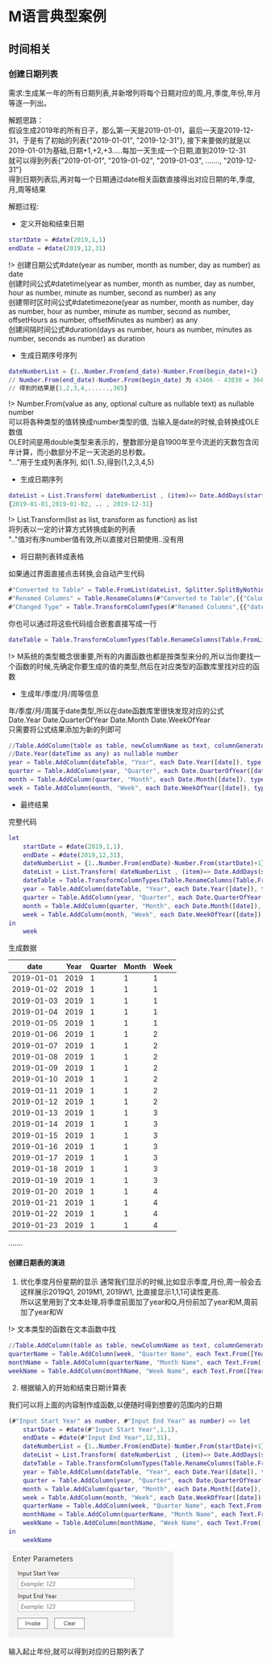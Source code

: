 # M语言典型案例

## 时间相关  

### 创建日期列表  

需求:生成某一年的所有日期列表,并新增列将每个日期对应的周,月,季度,年份,年月等逐一列出。

解题思路：  
假设生成2019年的所有日子，那么第一天是2019-01-01，最后一天是2019-12-31，于是有了初始的列表{"2019-01-01", "2019-12-31"}, 接下来要做的就是以2019-01-01为基础,日期+1,+2,+3.....每加一天生成一个日期,直到2019-12-31  
就可以得到列表{"2019-01-01", "2019-01-02", "2019-01-03", ......., "2019-12-31"}  
得到日期列表后,再对每一个日期通过date相关函数直接得出对应日期的年,季度,月,周等结果  

解题过程:  

* 定义开始和结束日期  

```M
startDate = #date(2019,1,1)
endDate = #date(2019,12,31)
```  

!> 创建日期公式#date(year as number, month as number, day as number) as date  
创建时间公式#datetime(year as number, month as number, day as number, hour as number, minute as number, second as number) as any  
创建带时区时间公式#datetimezone(year as number, month as number, day as number, hour as number, minute as number, second as number, offsetHours as number, offsetMinutes as number) as any  
创建间隔时间公式#duration(days as number, hours as number, minutes as number, seconds as number) as duration  

* 生成日期序号序列  

```M
dateNumberList = {1..Number.From(end_date)-Number.From(begin_date)+1}  
// Number.From(end_date)-Number.From(begin_date) 为 43466 - 43830 = 364
// 得到的结果是{1,2,3,4,......,365}  
```  

!> Number.From(value as any, optional culture as nullable text) as nullable number  
可以将各种类型的值转换成number类型的值, 当输入是date的时候,会转换成OLE数值  
OLE时间是用double类型来表示的，整数部分是自1900年至今流逝的天数包含闰年计算，而小数部分不足一天流逝的总秒数。  
"..."用于生成列表序列, 如{1..5},得到{1,2,3,4,5}

* 生成日期序列  

```M
dateList = List.Transform( dateNumberList , (item)=> Date.AddDays(startDate,item-1))  
{2019-01-01,2019-01-02, .. , 2019-12-31}
```  

!> List.Transform(list as list, transform as function) as list  
将列表以一定的计算方式转换成新的列表  
".."值对有序number值有效,所以直接对日期使用..没有用  

* 将日期列表转成表格  

如果通过界面直接点击转换,会自动产生代码  

```M
#"Converted to Table" = Table.FromList(dateList, Splitter.SplitByNothing(), null, null, ExtraValues.Error),
#"Renamed Columns" = Table.RenameColumns(#"Converted to Table",{{"Column1", "date"}}),
#"Changed Type" = Table.TransformColumnTypes(#"Renamed Columns",{{"date", type date}})
```

你也可以通过将这些代码组合嵌套直接写成一行  

```M
dateTable = Table.TransformColumnTypes(Table.RenameColumns(Table.FromList(dateList, Splitter.SplitByNothing(), null, null, ExtraValues.Error),{{"Column1", "date"}}),{{"date", type date}})
```  

!> M系统的类型概念很重要,所有的内置函数也都是按类型来分的,所以当你要找一个函数的时候,先确定你要生成的值的类型,然后在对应类型的函数库里找对应的函数  

* 生成年/季度/月/周等信息  

年/季度/月/周属于date类型,所以在date函数库里很快发现对应的公式  
Date.Year Date.QuarterOfYear Date.Month Date.WeekOfYear  
只需要将公式结果添加为新的列即可  

```M
//Table.AddColumn(table as table, newColumnName as text, columnGenerator as function, optional columnType as nullable type) as table
//Date.Year(dateTime as any) as nullable number
year = Table.AddColumn(dateTable, "Year", each Date.Year([date]), type number),
quarter = Table.AddColumn(year, "Quarter", each Date.QuarterOfYear([date]), type number),
month = Table.AddColumn(quarter, "Month", each Date.Month([date]), type number),
week = Table.AddColumn(month, "Week", each Date.WeekOfYear([date]), type number)
```

* 最终结果  

完整代码

```M
let
    startDate = #date(2019,1,1),
    endDate = #date(2019,12,31),
    dateNumberList = {1..Number.From(endDate)-Number.From(startDate)+1},
    dateList = List.Transform( dateNumberList , (item)=> Date.AddDays(startDate,item-1)),
    dateTable = Table.TransformColumnTypes(Table.RenameColumns(Table.FromList(dateList, Splitter.SplitByNothing(), null, null, ExtraValues.Error),{{"Column1", "date"}}),{{"date", type date}}),
    year = Table.AddColumn(dateTable, "Year", each Date.Year([date]), type number),
    quarter = Table.AddColumn(year, "Quarter", each Date.QuarterOfYear([date]), type number),
    month = Table.AddColumn(quarter, "Month", each Date.Month([date]), type number),
    week = Table.AddColumn(month, "Week", each Date.WeekOfYear([date]), type number)
in
    week
```  

生成数据  

| date       | Year | Quarter | Month | Week |
|------------|------|---------|-------|------|
| 2019-01-01 | 2019 | 1       | 1     | 1    |
| 2019-01-02 | 2019 | 1       | 1     | 1    |
| 2019-01-03 | 2019 | 1       | 1     | 1    |
| 2019-01-04 | 2019 | 1       | 1     | 1    |
| 2019-01-05 | 2019 | 1       | 1     | 1    |
| 2019-01-06 | 2019 | 1       | 1     | 2    |
| 2019-01-07 | 2019 | 1       | 1     | 2    |
| 2019-01-08 | 2019 | 1       | 1     | 2    |
| 2019-01-09 | 2019 | 1       | 1     | 2    |
| 2019-01-10 | 2019 | 1       | 1     | 2    |
| 2019-01-11 | 2019 | 1       | 1     | 2    |
| 2019-01-12 | 2019 | 1       | 1     | 2    |
| 2019-01-13 | 2019 | 1       | 1     | 3    |
| 2019-01-14 | 2019 | 1       | 1     | 3    |
| 2019-01-15 | 2019 | 1       | 1     | 3    |
| 2019-01-16 | 2019 | 1       | 1     | 3    |
| 2019-01-17 | 2019 | 1       | 1     | 3    |
| 2019-01-18 | 2019 | 1       | 1     | 3    |
| 2019-01-19 | 2019 | 1       | 1     | 3    |
| 2019-01-20 | 2019 | 1       | 1     | 4    |
| 2019-01-21 | 2019 | 1       | 1     | 4    |
| 2019-01-22 | 2019 | 1       | 1     | 4    |
| 2019-01-23 | 2019 | 1       | 1     | 4    |
.......

#### 创建日期表的演进  

1. 优化季度月份星期的显示
通常我们显示的时候,比如显示季度,月份,周一般会去这样展示2019Q1, 2019M1, 2019W1, 比直接显示1,1,1可读性更高.  
所以这里用到了文本处理,将季度前面加了year和Q,月份前加了year和M,周前加了year和W  

!> 文本类型的函数在文本函数中找  

```M
//Table.AddColumn(table as table, newColumnName as text, columnGenerator as function, optional columnType as nullable type) as table
quarterName = Table.AddColumn(week, "Quarter Name", each Text.From([Year])&"Q"&Text.From([Quarter])),
monthName = Table.AddColumn(quarterName, "Month Name", each Text.From([Year])&"M"&Text.From([Month])),
weekName = Table.AddColumn(monthName, "Week Name", each Text.From([Year])&"W"&Text.From([Week]))
```

2. 根据输入的开始和结束日期计算表  

我们可以将上面的内容制作成函数,以便随时得到想要的范围内的日期  

```M
(#"Input Start Year" as number, #"Input End Year" as number) => let
    startDate = #date(#"Input Start Year",1,1),
    endDate = #date(#"Input End Year",12,31),
    dateNumberList = {1..Number.From(endDate)-Number.From(startDate)+1},
    dateList = List.Transform( dateNumberList , (item)=> Date.AddDays(startDate,item-1)),
    dateTable = Table.TransformColumnTypes(Table.RenameColumns(Table.FromList(dateList, Splitter.SplitByNothing(), null, null, ExtraValues.Error),{{"Column1", "date"}}),{{"date", type date}}),
    year = Table.AddColumn(dateTable, "Year", each Date.Year([date]), type number),
    quarter = Table.AddColumn(year, "Quarter", each Date.QuarterOfYear([date]), type number),
    month = Table.AddColumn(quarter, "Month", each Date.Month([date]), type number),
    week = Table.AddColumn(month, "Week", each Date.WeekOfYear([date]), type number),
    quarterName = Table.AddColumn(week, "Quarter Name", each Text.From([Year])&"Q"&Text.From([Quarter])),
    monthName = Table.AddColumn(quarterName, "Month Name", each Text.From([Year])&"M"&Text.From([Month])),
    weekName = Table.AddColumn(monthName, "Week Name", each Text.From([Year])&"W"&Text.From([Week]))
in
    weekName
```

![date](./power-query-case/date.function.png)  

输入起止年份,就可以得到对应的日期列表了  
